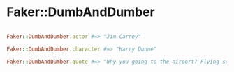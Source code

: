 # Faker::DumbAndDumber

```ruby

Faker::DumbAndDumber.actor #=> "Jim Carrey"

Faker::DumbAndDumber.character #=> "Harry Dunne"

Faker::DumbAndDumber.quote #=> "Why you going to the airport? Flying somewhere?"

```
